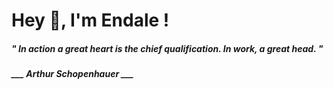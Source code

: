 <h1 title="head"> Hey 👋, I'm Endale !</h1>

**<h5><i>" In action a great heart is the chief qualification. In work, a great head. "</i></h5>**

*<b>___ Arthur Schopenhauer ___</b>*
